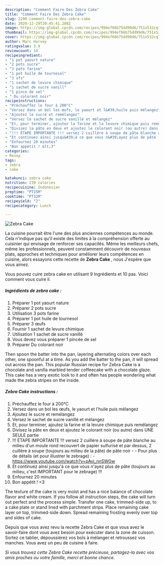 ```yaml
---
description: "Comment Faire Des Zebra Cake"
title: "Comment Faire Des Zebra Cake"
slug: 2290-comment-faire-des-zebra-cake
date: 2020-12-29T20:45:41.288Z
image: https://img-global.cpcdn.com/recipes/994ef66b75dd99d6/751x532cq70/zebra-cake-photo-principale-de-la-recette.jpg
thumbnail: https://img-global.cpcdn.com/recipes/994ef66b75dd99d6/751x532cq70/zebra-cake-photo-principale-de-la-recette.jpg
cover: https://img-global.cpcdn.com/recipes/994ef66b75dd99d6/751x532cq70/zebra-cake-photo-principale-de-la-recette.jpg
author: Marc Harvey
ratingvalue: 3.9
reviewcount: 14
recipeingredient:
- "1 pot yaourt nature"
- "2 pots sucre"
- "3 pots farine"
- "1 pot huile de tournesol"
- "3 ufs"
- "1 sachet de levure chimique"
- "1 sachet de sucre vanill"
- "1 pince de sel"
- " Du colorant noir"
recipeinstructions:
- "Préchauffez le four à 200°C"
- "Versez dans un bol les œufs, le yaourt et l&#39;huile puis mélangez"
- "Ajoutez le sucre et remélangez"
- "Versez le sachet de sucre vanillé et mélangez"
- "Et, pour terminer, ajoutez la farine et la levure chimique puis remélangez"
- "Divisez la pâte en deux et ajoutez le colorant noir (ou autre) dans UNE SEULE partie"
- "!!! ÉTAPE IMPORTANTE !!! versez 2 cuillère à soupe de pâte blanche au milieu d&#39;un moule rond recouvert de papier sulfurisé et par dessus, 2 cuillère à soupe (toujours au milieu de la pâte) de pâte noir  Pour plus de détails (et pour illustrer le zebrage) :  https://www.youtube.com/watch?v=pAvi_nnSWGw"
- "Et continuez ainsi jusqu&#39;à ce que vous n&#39;ayez plus de pâte (toujours au milieu, c&#39;est IMPORTANT pour le zebrage) !!!"
- "Enfournez 20 minutes"
- "Bon appétit ! &lt;3"
categories:
- Resep
tags:
- zebra
- cake

katakunci: zebra cake 
nutrition: 239 calories
recipecuisine: Indonesian
preptime: "PT15M"
cooktime: "PT32M"
recipeyield: "2"
recipecategory: Lunch

---
```



![Zebra Cake](https://img-global.cpcdn.com/recipes/994ef66b75dd99d6/751x532cq70/zebra-cake-photo-principale-de-la-recette.jpg)

La cuisine pourrait être l'une des plus anciennes compétences au monde. Cela n'indique pas qu'il existe des limites à la compréhension offerte au cuisinier qui envisage de renforcer ses capacités. Même les meilleurs chefs, même les professionnels, peuvent constamment découvrir de nouveaux plats, approches et techniques pour améliorer leurs compétences en cuisine, alors essayons cette recette de <strong> Zebra Cake </strong>, nous J'espère que vous aimez.

<!--inarticleads1-->

Vous pouvez cuire zebra cake en utilisant 9 Ingrédients et 10 pas. Voici comment vous cuire il.

##### Ingrédients de zebra cake :

1. Préparer 1 pot yaourt nature
1. Préparer 2 pots sucre
1. Utilisation 3 pots farine
1. Préparer 1 pot huile de tournesol
1. Préparer 3 œufs
1. Fournir 1 sachet de levure chimique
1. Utilisation 1 sachet de sucre vanillé
1. Vous devez vous préparer 1 pincée de sel
1. Préparer  Du colorant noir


Then spoon the batter into the pan, layering alternating colors over each other, one spoonful at a time. As you add the batter to the pan, it will spread out across the pan. This popular Russian recipe for Zebra Cake is a chocolate and vanilla marbled tender coffeecake with a chocolate glaze. This cake has a very exotic look to it and often has people wondering what made the zebra stripes on the inside. 

<!--inarticleads2-->

##### Zebra Cake instructions :

1. Préchauffez le four à 200°C
1. Versez dans un bol les œufs, le yaourt et l&#39;huile puis mélangez
1. Ajoutez le sucre et remélangez
1. Versez le sachet de sucre vanillé et mélangez
1. Et, pour terminer, ajoutez la farine et la levure chimique puis remélangez
1. Divisez la pâte en deux et ajoutez le colorant noir (ou autre) dans UNE SEULE partie
1. !!! ÉTAPE IMPORTANTE !!! versez 2 cuillère à soupe de pâte blanche au milieu d&#39;un moule rond recouvert de papier sulfurisé et par dessus, 2 cuillère à soupe (toujours au milieu de la pâte) de pâte noir -  - Pour plus de détails (et pour illustrer le zebrage) :  - https://www.youtube.com/watch?v=pAvi_nnSWGw
1. Et continuez ainsi jusqu&#39;à ce que vous n&#39;ayez plus de pâte (toujours au milieu, c&#39;est IMPORTANT pour le zebrage) !!!
1. Enfournez 20 minutes
1. Bon appétit ! &lt;3


The texture of the cake is very moist and has a nice balance of chocolate flavor and white cream. If you follow all instruction steps, the cake will turn out perfect and the process simple. Transfer one cake, trimmed-side up, to a cake plate or stand lined with parchment strips. Place remaining cake layer on top, trimmed-side down. Spread remaining frosting evenly over top and sides of cake. 

<!--inarticleads1-->

<p>
Depuis que vous avez revu la recette Zebra Cake et que vous avez le savoir-faire dont vous avez besoin pour exécuter dans la zone de cuisson. Sortez ce tablier, dépoussiérez vos bols à mélanger et retroussez vos manches. Vous avez un peu de cuisine à faire.
</p>

<p>
<i>Si vous trouvez cette Zebra Cake recette précieuse, partagez-la avec vos amis proches ou votre famille, merci et bonne chance.</i>
</p>
